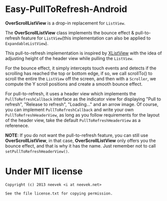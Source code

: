 Easy-PullToRefresh-Android
==========================

**OverScrollListView** is a drop-in replacement for `ListView`.

The **OverScrollListView** class implements the bounce effect & pull-to-refresh feature for `ListView`(this implementation can also be applied to `ExpandableListView`).

This pull-to-refresh implementation is inspired by [XListView](https://github.com/Maxwin-z/XListView-Android) with the idea of adjusting height of the header view while pulling the `ListView`.

For the bounce effect, it simply intercepts touch events and detects if the scrolling has reached the top or bottom edge, if so, we call scrollTo() to scroll the entire the `ListView` off the screen, and then with a `Scroller`, we compute the Y scroll positions and create a smooth bounce effect.

For pull-to-refresh, it uses a header view which implements the `PullToRefreshCallback` interface as the indicator view for displaying "Pull to refresh", "Release to refresh", "Loading..." and an arrow image. Of course, you can implement `PullToRefreshCallback` and write your own `PullToRefreshHeaderView`, as long as you follow requirements for the layout of the header view, take the default `PullToRefreshHeaderView` as a referenece.

**NOTE**: If you do not want the pull-to-refresh feature, you can still use **OverScrollListView**, in that case, **OverScrollListView** only offers you the bounce effect, and that is why it has the name. Just remember not to call `setPullToRefreshHeaderView()`.

Under MIT license
=================

    Copyright (c) 2013 neevek <i at neevek.net>

    See the file license.txt for copying permission.
